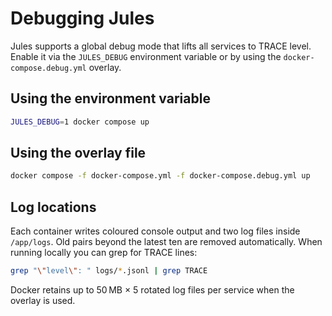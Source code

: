# Debugging Jules

Jules supports a global debug mode that lifts all services to TRACE level.
Enable it via the `JULES_DEBUG` environment variable or by using the
`docker-compose.debug.yml` overlay.

## Using the environment variable

```bash
JULES_DEBUG=1 docker compose up
```

## Using the overlay file

```bash
docker compose -f docker-compose.yml -f docker-compose.debug.yml up
```

## Log locations

Each container writes coloured console output and two log files inside
`/app/logs`. Old pairs beyond the latest ten are removed automatically.
When running locally you can grep for TRACE lines:

```bash
grep "\"level\": " logs/*.jsonl | grep TRACE
```

Docker retains up to 50 MB × 5 rotated log files per service when the overlay
is used.

